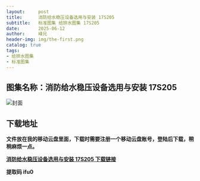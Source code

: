 ```yaml
---
layout:     post
title:      消防给水稳压设备选用与安装 17S205
subtitle:   标准图集 给排水图集 17S205
date:       2025-06-12
author:     峰兄
header-img: img/the-first.png
catalog: true
tags:
- 给排水图集
- 标准图集
---
```

## 图集名称：消防给水稳压设备选用与安装 17S205
![封面](https://pic1.imgdb.cn/item/684ba8c658cb8da5c84980d2.jpg)


## 下载地址 ##
**文件放在我的移动云盘里面，下载时需要注册一个移动云盘账号，登陆后下载，稍稍麻烦一点。**  
  
[**消防给水稳压设备选用与安装 17S205 下载链接**](https://caiyun.139.com/w/i/2nQQULRfZwXq7)


**提取码 ifu0**


